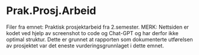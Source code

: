 # Prak.Prosj.Arbeid
Filer fra emnet: Praktisk prosjektarbeid fra 2.semester.
MERK: Nettsiden er kodet ved hjelp av screenshot to code og Chat-GPT og har derfor ikke optimal struktur. Dette er grunnet at rapporten som dokumenterte utførelsen av prosjektet var det eneste vurderingsgrunnlaget i dette emnet. 
